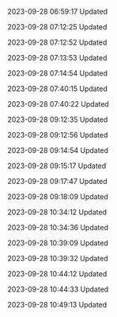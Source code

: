 2023-09-28 06:59:17 Updated

2023-09-28 07:12:25 Updated

2023-09-28 07:12:52 Updated

2023-09-28 07:13:53 Updated

2023-09-28 07:14:54 Updated

2023-09-28 07:40:15 Updated

2023-09-28 07:40:22 Updated

2023-09-28 09:12:35 Updated

2023-09-28 09:12:56 Updated

2023-09-28 09:14:54 Updated

2023-09-28 09:15:17 Updated

2023-09-28 09:17:47 Updated

2023-09-28 09:18:09 Updated

2023-09-28 10:34:12 Updated

2023-09-28 10:34:36 Updated

2023-09-28 10:39:09 Updated

2023-09-28 10:39:32 Updated

2023-09-28 10:44:12 Updated

2023-09-28 10:44:33 Updated

2023-09-28 10:49:13 Updated

